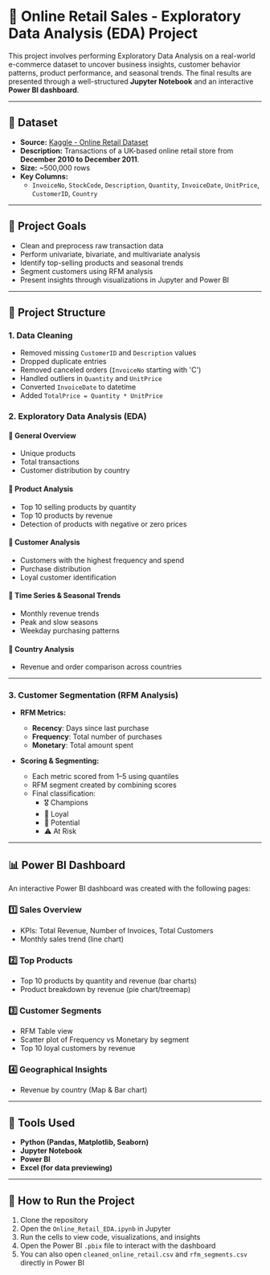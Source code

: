 # 🛒 Online Retail Sales - Exploratory Data Analysis (EDA) Project

This project involves performing Exploratory Data Analysis on a real-world e-commerce dataset to uncover business insights, customer behavior patterns, product performance, and seasonal trends. The final results are presented through a well-structured **Jupyter Notebook** and an interactive **Power BI dashboard**.

---

## 📁 Dataset

- **Source:** [Kaggle - Online Retail Dataset](https://www.kaggle.com/datasets/lakshmi25npathi/online-retail-dataset)
- **Description:** Transactions of a UK-based online retail store from **December 2010 to December 2011**.
- **Size:** ~500,000 rows
- **Key Columns:**
  - `InvoiceNo`, `StockCode`, `Description`, `Quantity`, `InvoiceDate`, `UnitPrice`, `CustomerID`, `Country`

---

## 🎯 Project Goals

- Clean and preprocess raw transaction data
- Perform univariate, bivariate, and multivariate analysis
- Identify top-selling products and seasonal trends
- Segment customers using RFM analysis
- Present insights through visualizations in Jupyter and Power BI

---

## 📌 Project Structure

### 1. **Data Cleaning**
- Removed missing `CustomerID` and `Description` values
- Dropped duplicate entries
- Removed canceled orders (`InvoiceNo` starting with 'C')
- Handled outliers in `Quantity` and `UnitPrice`
- Converted `InvoiceDate` to datetime
- Added `TotalPrice = Quantity * UnitPrice`

### 2. **Exploratory Data Analysis (EDA)**

#### 🔹 General Overview
- Unique products
- Total transactions
- Customer distribution by country

#### 🔹 Product Analysis
- Top 10 selling products by quantity
- Top 10 products by revenue
- Detection of products with negative or zero prices

#### 🔹 Customer Analysis
- Customers with the highest frequency and spend
- Purchase distribution
- Loyal customer identification

#### 🔹 Time Series & Seasonal Trends
- Monthly revenue trends
- Peak and slow seasons
- Weekday purchasing patterns

#### 🔹 Country Analysis
- Revenue and order comparison across countries

---

### 3. **Customer Segmentation (RFM Analysis)**

- **RFM Metrics:**
  - **Recency**: Days since last purchase
  - **Frequency**: Total number of purchases
  - **Monetary**: Total amount spent

- **Scoring & Segmenting:**
  - Each metric scored from 1–5 using quantiles
  - RFM segment created by combining scores
  - Final classification:
    - 🎖️ Champions
    - 💎 Loyal
    - 🙂 Potential
    - ⚠️ At Risk

---

## 📊 Power BI Dashboard

An interactive Power BI dashboard was created with the following pages:

### 1️⃣ **Sales Overview**
- KPIs: Total Revenue, Number of Invoices, Total Customers
- Monthly sales trend (line chart)

### 2️⃣ **Top Products**
- Top 10 products by quantity and revenue (bar charts)
- Product breakdown by revenue (pie chart/treemap)

### 3️⃣ **Customer Segments**
- RFM Table view
- Scatter plot of Frequency vs Monetary by segment
- Top 10 loyal customers by revenue

### 4️⃣ **Geographical Insights**
- Revenue by country (Map & Bar chart)

---

## 🧪 Tools Used

- **Python (Pandas, Matplotlib, Seaborn)**
- **Jupyter Notebook**
- **Power BI**
- **Excel (for data previewing)**

---

## 🚀 How to Run the Project

1. Clone the repository
2. Open the `Online_Retail_EDA.ipynb` in Jupyter
3. Run the cells to view code, visualizations, and insights
4. Open the Power BI `.pbix` file to interact with the dashboard
5. You can also open `cleaned_online_retail.csv` and `rfm_segments.csv` directly in Power BI
